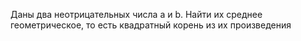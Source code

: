  Даны два неотрицательных числа a и b. Найти их среднее геометрическое,
 то есть квадратный корень из их произведения
